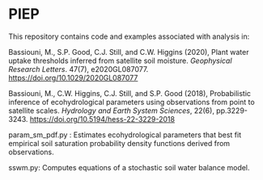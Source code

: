 # PIEP
This repository contains code and examples associated with analysis in:

Bassiouni, M., S.P. Good, C.J. Still, and C.W. Higgins (2020), Plant water uptake thresholds inferred from satellite soil moisture. *Geophysical Research Letters*. 47(7), e2020GL087077. https://doi.org/10.1029/2020GL087077

Bassiouni, M., C.W. Higgins, C.J. Still, and S.P. Good (2018), Probabilistic inference of ecohydrological parameters using observations from point to satellite scales. *Hydrology and Earth System Sciences*, 22(6), pp.3229-3243. https://doi.org/10.5194/hess-22-3229-2018


param_sm_pdf.py : Estimates ecohydrological parameters that best fit empirical soil saturation probability density functions derived from observations.

sswm.py: Computes equations of a stochastic soil water balance model.

